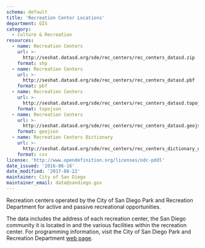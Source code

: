 ```yaml
---
schema: default
title: 'Recreation Center Locations'
department: GIS
category:
  - Culture & Recreation
resources:
  - name: Recreation Centers
    url: >-
      http://seshat.datasd.org/sde/rec_centers/rec_centers_datasd.zip
    format: shp
  - name: Recreation Centers
    url: >-
      http://seshat.datasd.org/sde/rec_centers/rec_centers_datasd.pbf
    format: pbf
  - name: Recreation Centers
    url: >-
      http://seshat.datasd.org/sde/rec_centers/rec_centers_datasd.topojson
    format: topojson
  - name: Recreation Centers
    url: >-
      http://seshat.datasd.org/sde/rec_centers/rec_centers_datasd.geojson
    format: geojson
  - name: Recreation Centers Dictionary
    url: >-
      http://seshat.datasd.org/sde/rec_centers/rec_centers_dictionary_datasd.csv
    format: csv
license: 'http://www.opendefinition.org/licenses/odc-pddl'
date_issued: '2016-06-16'
date_modified: '2017-08-22'
maintainer: City of San Diego
maintainer_email: data@sandiego.gov
---
```

Recreation centers operated by the City of San Diego Park and Recreation
Department for active and passive recreational opportunities.
<!--more-->
The data includes the address of each recreation center, the San Diego
community it is located in and the various facilities within the recreation
center. For programming information, visit the City of San Diego Park and
Recreation Department <a href="http://www.sandiego.gov/park-and-recreation/"
target="_blank" rel="noopener">web page</a>.
